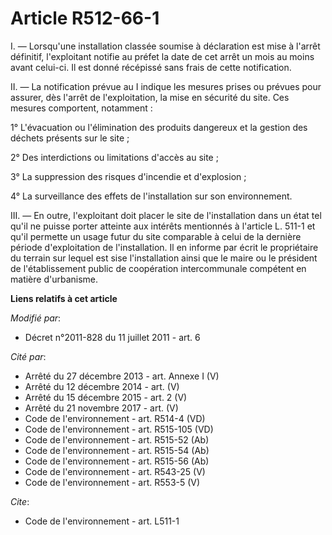 # Article R512-66-1

I. ― Lorsqu'une installation classée soumise à déclaration est mise à l'arrêt définitif, l'exploitant notifie au préfet la
date de cet arrêt un mois au moins avant celui-ci. Il est donné récépissé sans frais de cette notification. 

II. ― La notification prévue au I indique les mesures prises ou prévues pour assurer, dès l'arrêt de l'exploitation, la mise
en sécurité du site. Ces mesures comportent, notamment : 

1° L'évacuation ou l'élimination des produits dangereux et la gestion des déchets présents sur le site ; 

2° Des interdictions ou limitations d'accès au site ; 

3° La suppression des risques d'incendie et d'explosion ; 

4° La surveillance des effets de l'installation sur son environnement. 

III. ― En outre, l'exploitant doit placer le site de l'installation dans un état tel qu'il ne puisse porter atteinte aux
intérêts mentionnés à l'article L. 511-1 et qu'il permette un usage futur du site comparable à celui de la dernière période
d'exploitation de l'installation. Il en informe par écrit le propriétaire du terrain sur lequel est sise l'installation ainsi
que le maire ou le président de l'établissement public de coopération intercommunale compétent en matière d'urbanisme.

**Liens relatifs à cet article**

_Modifié par_:

  - Décret n°2011-828 du 11 juillet 2011 - art. 6

_Cité par_:

  - Arrêté du 27 décembre 2013 - art. Annexe I (V)
  - Arrêté du 12 décembre 2014 - art. (V)
  - Arrêté du 15 décembre 2015 - art. 2 (V)
  - Arrêté du 21 novembre 2017 - art. (V)
  - Code de l'environnement - art. R514-4 (VD)
  - Code de l'environnement - art. R515-105 (VD)
  - Code de l'environnement - art. R515-52 (Ab)
  - Code de l'environnement - art. R515-54 (Ab)
  - Code de l'environnement - art. R515-56 (Ab)
  - Code de l'environnement - art. R543-25 (V)
  - Code de l'environnement - art. R553-5 (V)

_Cite_:

  - Code de l'environnement - art. L511-1
